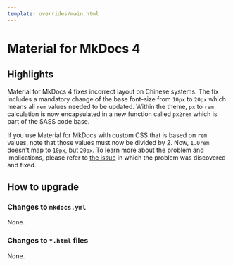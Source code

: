```yaml
---
template: overrides/main.html
---
```


# Material for MkDocs 4

## Highlights

Material for MkDocs 4 fixes incorrect layout on Chinese systems. The fix
includes a mandatory change of the base font-size from `10px` to `20px` which
means all `rem` values needed to be updated. Within the theme, `px` to `rem` 
calculation is now encapsulated in a new function called `px2rem` which is part
of the SASS code base.

If you use Material for MkDocs with custom CSS that is based on `rem` values,
note that those values must now be divided by 2. Now, `1.0rem` doesn't map to
`10px`, but `20px`. To learn more about the problem and implications, please
refer to [the issue][1] in which the problem was discovered and fixed.

  [1]: https://github.com/squidfunk/mkdocs-material/issues/911

## How to upgrade

### Changes to `mkdocs.yml`

None.

### Changes to `*.html` files

None.
